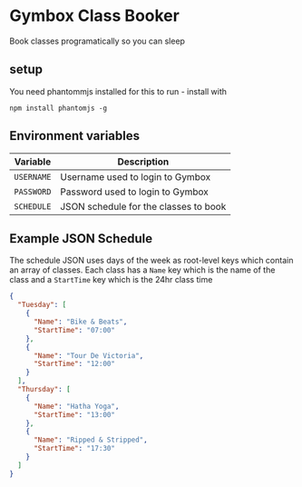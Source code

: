 # Gymbox Class Booker

Book classes programatically so you can sleep

## setup

You need phantommjs installed for this to run - install with
```
npm install phantomjs -g
```

## Environment variables

| Variable   | Description                           |
|------------|---------------------------------------|
| `USERNAME` | Username used to login to Gymbox      |
| `PASSWORD` | Password used to login to Gymbox      |
| `SCHEDULE` | JSON schedule for the classes to book |

## Example JSON Schedule

The schedule JSON uses days of the week as root-level keys which contain an array of classes. Each class has a `Name` key which is the name of the class and a `StartTime` key which is the 24hr class time

```JSON
{
  "Tuesday": [
    {
      "Name": "Bike & Beats",
      "StartTime": "07:00"
    },
    {
      "Name": "Tour De Victoria",
      "StartTime": "12:00"
    }
  ],
  "Thursday": [
    {
      "Name": "Hatha Yoga",
      "StartTime": "13:00"
    },
    {
      "Name": "Ripped & Stripped",
      "StartTime": "17:30"
    }
  ]
}
```

